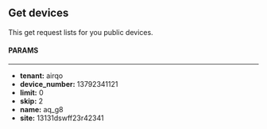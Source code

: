 ## Get devices

This get request lists for you public devices.

#### PARAMS

---

- **tenant:** airqo
- **device_number:** 13792341121
- **limit:** 0
- **skip:** 2
- **name:** aq_g8
- **site:** 13131dswff23r42341

